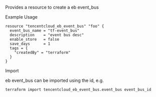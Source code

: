 Provides a resource to create a eb event_bus

Example Usage

```hcl
resource "tencentcloud_eb_event_bus" "foo" {
  event_bus_name = "tf-event_bus"
  description    = "event bus desc"
  enable_store   = false
  save_days      = 1
  tags = {
    "createdBy" = "terraform"
  }
}
```

Import

eb event_bus can be imported using the id, e.g.

```
terraform import tencentcloud_eb_event_bus.event_bus event_bus_id
```